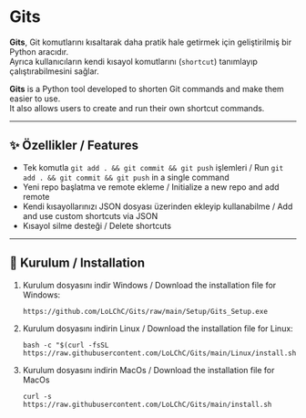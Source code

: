 # Gits

**Gits**, Git komutlarını kısaltarak daha pratik hale getirmek için geliştirilmiş bir Python aracıdır.  
Ayrıca kullanıcıların kendi kısayol komutlarını (`shortcut`) tanımlayıp çalıştırabilmesini sağlar.

**Gits** is a Python tool developed to shorten Git commands and make them easier to use.  
It also allows users to create and run their own shortcut commands.

---

## ✨ Özellikler / Features
- Tek komutla `git add . && git commit && git push` işlemleri / Run `git add . && git commit && git push` in a single command
- Yeni repo başlatma ve remote ekleme / Initialize a new repo and add remote
- Kendi kısayollarınızı JSON dosyası üzerinden ekleyip kullanabilme / Add and use custom shortcuts via JSON
- Kısayol silme desteği / Delete shortcuts

---

## 🚀 Kurulum / Installation
1. Kurulum dosyasını indir Windows / Download the installation file for Windows:
   ```bash
   https://github.com/LoLChC/Gits/raw/main/Setup/Gits_Setup.exe

2. Kurulum dosyasını indirin Linux / Download the installation file for Linux:
   ```
   bash -c "$(curl -fsSL https://raw.githubusercontent.com/LoLChC/Gits/main/Linux/install.sh)"
   
3. Kurulum dosyasını indirin MacOs / Download the installation file for MacOs
   ```
   curl -s https://raw.githubusercontent.com/LoLChC/Gits/main/install.sh
